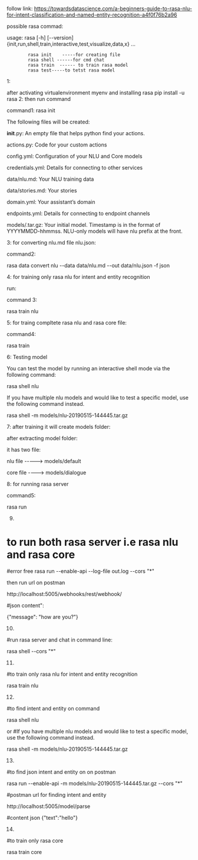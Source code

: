 follow link:
https://towardsdatascience.com/a-beginners-guide-to-rasa-nlu-for-intent-classification-and-named-entity-recognition-a4f0f76b2a96

possible rasa commad:

usage: rasa [-h] [--version]
            {init,run,shell,train,interactive,test,visualize,data,x} ...
            
            
            
            rasa init    -----for creating file
            rasa shell ------for cmd chat
            rasa train  ------ to train rasa model
            rasa test-----to tetst rasa model
            
1:

after activating virtualenvironment myenv
and installing rasa
pip install -u rasa
2:
then run command

command1:
rasa init  

 The following files will be created:
 
__init__.py: An empty file that helps python find your actions.

actions.py: Code for your custom actions

config.yml: Configuration of your NLU and Core models

credentials.yml: Details for connecting to other services

data/nlu.md: Your NLU training data

data/stories.md: Your stories

domain.yml: Your assistant’s domain

endpoints.yml: Details for connecting to endpoint channels

models/<timestamp>.tar.gz: Your initial model. Timestamp is in the format of YYYYMMDD-hhmmss. NLU-only models will have nlu prefix at the front.
            
  3:
for converting nlu.md file nlu.json:

command2:

rasa data convert nlu --data data/nlu.md --out data/nlu.json -f json

4:
 for training only rasa nlu for intent and entity recognition
 
 run:
 
 command 3:
 
 rasa train nlu
 
 5:
 for traing compltete rasa nlu and rasa core file:
 
 
 command4:
 
 rasa train
 
 
 6:
Testing model

You can test the model by running an interactive shell mode via the following command:

rasa shell nlu

If you have multiple nlu models and would like to test a specific model, use the following command instead.

rasa shell -m models/nlu-20190515-144445.tar.gz

7:
 after training it will create models folder:
 
 after extracting model folder:
 
 it has two file:
 
 nlu file  -----> models/default
 
 core file ----> models/dialogue
 
 
 
 8:
 for running rasa server 
 
 command5:
 
 rasa run
 
 9.
 # to run both rasa server i.e rasa nlu and rasa core
 
 #error free
 rasa run --enable-api --log-file out.log --cors "*"
 
 then run url on postman 
 
 http://localhost:5005/webhooks/rest/webhook/
 
 #json content":
 
 {"message": "how are you?"}
 
 10.
 #run rasa server and chat in command line:
 
 rasa shell --cors "*"
 
 
 
 11.
 
 #to train only rasa nlu for intent and entity recognition
 
 rasa train nlu
 
 12.
 #to find intent and entity on command
 
 rasa shell nlu
 
 or
 #If you have multiple nlu models and would like to test a specific model, use the following command instead.

rasa shell -m models/nlu-20190515-144445.tar.gz

13.
#to find json intent and entity on on postman

rasa run --enable-api -m models/nlu-20190515-144445.tar.gz --cors "*"

#postman url for finding intent and entity

http://localhost:5005/model/parse

#content json
{"text":"hello"}


14.
#to train only rasa core

rasa train core
